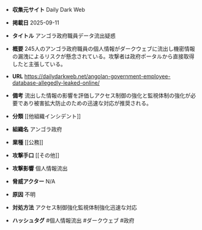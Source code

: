 - **収集元サイト**
Daily Dark Web

- **掲載日**
2025-09-11

- **タイトル**
アンゴラ政府職員データ流出疑惑

- **概要**
245人のアンゴラ政府職員の個人情報がダークウェブに流出し機密情報の漏洩によるリスクが懸念されている。攻撃者は政府ポータルから直接取得したと主張している。

- **URL**
https://dailydarkweb.net/angolan-government-employee-database-allegedly-leaked-online/

- **備考**
流出した情報の影響を評価しアクセス制御の強化と監視体制の強化が必要であり被害拡大防止のための迅速な対応が推奨される。

- **分類**
[[他組織インシデント]]

- **組織名**
アンゴラ政府

- **業種**
[[公務]]

- **攻撃手口**
[[その他]]

- **攻撃影響**
個人情報流出

- **脅威アクター**
N/A

- **原因**
不明

- **対処方法**
アクセス制御強化監視体制強化迅速な対応

- **ハッシュタグ**
#個人情報流出 #ダークウェブ #政府
